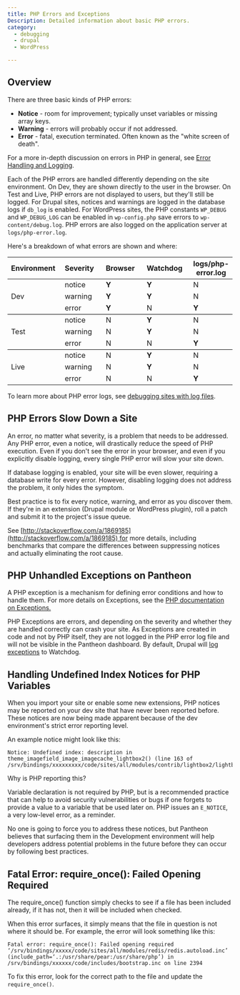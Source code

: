 ```yaml
---
title: PHP Errors and Exceptions
Description: Detailed information about basic PHP errors.  
category:
  - debugging
  - drupal
  - WordPress

---
```


## Overview

There are three basic kinds of PHP errors:

- **Notice** - room for improvement; typically unset variables or missing array keys.
- **Warning** - errors will probably occur if not addressed.
- **Error** - fatal, execution terminated. Often known as the "white screen of death".

For a more in-depth discussion on errors in PHP in general, see [Error Handling and Logging](http://www.php.net/manual/en/book.errorfunc.php).

Each of the PHP errors are handled differently depending on the site environment. On Dev, they are shown directly to the user in the browser. On Test and Live, PHP errors are not displayed to users, but they'll still be logged. For Drupal sites, notices and warnings are logged in the database logs if `db_log` is enabled. For WordPress sites, the PHP constants `WP_DEBUG` and `WP_DEBUG_LOG` can be enabled in `wp-config.php` save errors to `wp-content/debug.log`. PHP errors are also logged on the application server at `logs/php-error.log`.

Here's a breakdown of what errors are shown and where:
<table>
<thead>
		<tr>
			<th align="left" style="width: 130px">Environment</th>
			<th align="left" style="width: 130px">Severity</th>
			<th align="left" style="width: 130px">Browser</th>
			<th align="left" style="width: 130px">Watchdog</th>
			<th>logs/php-error.log</th>
		</tr>
	</thead><tbody>
		<tr>
			<td align="left" rowspan="3" style="vertical-align:middle; border-bottom:1px solid black">Dev</td>
			<td align="left">notice</td>
			<td align="left"><strong>Y</strong></td>
			<td align="left"><strong>Y</strong></td>
			<td align="left">N</td>
		</tr>
		<tr>
			<td align="left">warning</td>
			<td align="left"><strong>Y</strong></td>
			<td align="left"><strong>Y</strong></td>
			<td align="left">N</td>
		</tr>
		<tr>
			<td align="left" style="border-bottom:1px solid black;">error</td>
			<td align="left" style="border-bottom:1px solid black;"><strong>Y</strong></td>
			<td align="left" style="border-bottom:1px solid black;">N</td>
			<td align="left" style="border-bottom:1px solid black;"><strong>Y</strong></td>
		</tr>
		<tr>
			<td align="left" rowspan="3" style="vertical-align:middle; border-bottom:1px solid black">Test</td>
			<td align="left">notice</td>
			<td align="left">N</td>
			<td align="left"><strong>Y</strong></td>
			<td align="left">N</td>
		</tr>
		<tr>
			<td align="left">warning</td>
			<td align="left">N</td>
			<td align="left"><strong>Y</strong></td>
			<td align="left">N</td>
		</tr>
		<tr>
			<td align="left" style="border-bottom:1px solid black;">error</td>
			<td align="left" style="border-bottom:1px solid black;">N</td>
			<td align="left" style="border-bottom:1px solid black;">N</td>
			<td align="left" style="border-bottom:1px solid black;"><strong>Y</strong></td>
		</tr>
		<tr>
			<td align="left" rowspan="3" style="vertical-align:middle;">Live</td>
			<td align="left">notice</td>
			<td align="left">N</td>
			<td align="left"><strong>Y</strong></td>
			<td align="left">N</td>
		</tr>
		<tr>
			<td align="left">warning</td>
			<td align="left">N</td>
			<td align="left"><strong>Y</strong></td>
			<td align="left">N</td>
		</tr>
		<tr>
			<td align="left">error</td>
			<td align="left">N</td>
			<td align="left">N</td>
			<td align="left"><strong>Y</strong></td>
		</tr>
	</tbody>
</table>

To learn more about PHP error logs, see [debugging sites with log files](/docs/articles/sites/debugging-sites-with-log-files/).

## PHP Errors Slow Down a Site

An error, no matter what severity, is a problem that needs to be addressed. Any PHP error, even a notice, will drastically reduce the speed of PHP execution. Even if you don't see the error in your browser, and even if you explicitly disable logging, every single PHP error will slow your site down.  



If database logging is enabled, your site will be even slower, requiring a database write for every error. However, disabling logging does not address the problem, it only hides the symptom.



Best practice is to fix every notice, warning, and error as you discover them. If they're in an extension (Drupal module or WordPress plugin), roll a patch and submit it to the project's issue queue.


See [http://stackoverflow.com/a/1869185](http://stackoverflow.com/a/1869185) for more details, including benchmarks that compare the differences between suppressing notices and actually eliminating the root cause.

## PHP Unhandled Exceptions on Pantheon

A PHP exception is a mechanism for defining error conditions and how to handle them. For more details on Exceptions, see the [PHP documentation on Exceptions.](http://php.net/manual/en/language.exceptions.php)  

PHP Exceptions are errors, and depending on the severity and whether they are handled correctly can crash your site. As Exceptions are created in code and not by PHP itself, they are not logged in the PHP error log file and will not be visible in the Pantheon dashboard. By default, Drupal will [log exceptions](https://api.drupal.org/api/drupal/includes%21bootstrap.inc/function/watchdog_exception/7) to Watchdog.

## Handling Undefined Index Notices for PHP Variables

When you import your site or enable some new extensions, PHP notices may be reported on your dev site that have never been reported before. These notices are now being made apparent because of the dev environment's strict error reporting level.

An example notice might look like this:

````
Notice: Undefined index: description in theme_imagefield_image_imagecache_lightbox2() (line 163 of /srv/bindings/xxxxxxxxx/code/sites/all/modules/contrib/lightbox2/lightbox2.formatter.inc)..
````

Why is PHP reporting this?

Variable declaration is not required by PHP, but is a recommended practice that can help to avoid security vulnerabilities or bugs if one forgets to provide a value to a variable that be used later on. PHP issues an `E_NOTICE`, a very low-level error, as a reminder.

No one is going to force you to address these notices, but Pantheon believes that surfacing them in the Development environment will help developers address potential problems in the future before they can occur by following best practices.

## Fatal Error: require_once(): Failed Opening Required

The require\_once() function simply checks to see if a file has been included already, if it has not, then it will be included when checked.

When this error surfaces, it simply means that the file in question is not where it should be. For example, the error will look something like this:

```
Fatal error: require_once(): Failed opening required ‘/srv/bindings/xxxxx/code/sites/all/modules/redis/redis.autoload.inc’ (include_path=‘.:/usr/share/pear:/usr/share/php’) in /srv/bindings/xxxxxx/code/includes/bootstrap.inc on line 2394
```

To fix this error, look for the correct path to the file and update the `require_once()`.
